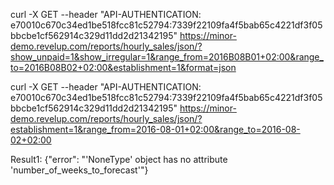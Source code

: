 curl -X GET --header "API-AUTHENTICATION: e70010c670c34ed1be518fcc81c52794:7339f22109fa4f5bab65c4221df3f05bbcbe1cf562914c329d11dd2d21342195" https://minor-demo.revelup.com/reports/hourly_sales/json/?show_unpaid=1&show_irregular=1&range_from=2016B08B01+02:00&range_to=2016B08B02+02:00&establishment=1&format=json

curl -X GET --header "API-AUTHENTICATION: e70010c670c34ed1be518fcc81c52794:7339f22109fa4f5bab65c4221df3f05bbcbe1cf562914c329d11dd2d21342195" https://minor-demo.revelup.com/reports/hourly_sales/json/?establishment=1&range_from=2016-08-01+02:00&range_to=2016-08-02+02:00



Result1: 
{"error": "'NoneType' object has no attribute 'number_of_weeks_to_forecast'"}

